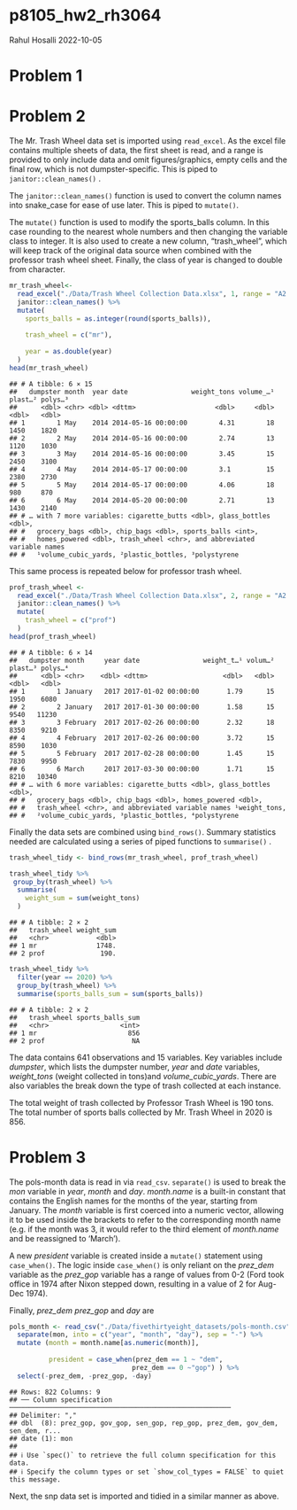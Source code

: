 p8105_hw2_rh3064
================
Rahul Hosalli
2022-10-05

# Problem 1

# Problem 2

The Mr. Trash Wheel data set is imported using `read_excel`. As the
excel file contains multiple sheets of data, the first sheet is read,
and a range is provided to only include data and omit figures/graphics,
empty cells and the final row, which is not dumpster-specific. This is
piped to `janitor::clean_names()` .

The `janitor::clean_names()` function is used to convert the column
names into snake_case for ease of use later. This is piped to
`mutate()`.

The `mutate()` function is used to modify the sports_balls column. In
this case rounding to the nearest whole numbers and then changing the
variable class to integer. It is also used to create a new column,
“trash_wheel”, which will keep track of the original data source when
combined with the professor trash wheel sheet. Finally, the class of
year is changed to double from character.

``` r
mr_trash_wheel<-
  read_excel("./Data/Trash Wheel Collection Data.xlsx", 1, range = "A2:N549") %>%
  janitor::clean_names() %>%
  mutate(
    sports_balls = as.integer(round(sports_balls)),
    
    trash_wheel = c("mr"),
    
    year = as.double(year)
  )
head(mr_trash_wheel)
```

    ## # A tibble: 6 × 15
    ##   dumpster month  year date                weight_tons volume_…¹ plast…² polys…³
    ##      <dbl> <chr> <dbl> <dttm>                    <dbl>     <dbl>   <dbl>   <dbl>
    ## 1        1 May    2014 2014-05-16 00:00:00        4.31        18    1450    1820
    ## 2        2 May    2014 2014-05-16 00:00:00        2.74        13    1120    1030
    ## 3        3 May    2014 2014-05-16 00:00:00        3.45        15    2450    3100
    ## 4        4 May    2014 2014-05-17 00:00:00        3.1         15    2380    2730
    ## 5        5 May    2014 2014-05-17 00:00:00        4.06        18     980     870
    ## 6        6 May    2014 2014-05-20 00:00:00        2.71        13    1430    2140
    ## # … with 7 more variables: cigarette_butts <dbl>, glass_bottles <dbl>,
    ## #   grocery_bags <dbl>, chip_bags <dbl>, sports_balls <int>,
    ## #   homes_powered <dbl>, trash_wheel <chr>, and abbreviated variable names
    ## #   ¹​volume_cubic_yards, ²​plastic_bottles, ³​polystyrene

This same process is repeated below for professor trash wheel.

``` r
prof_trash_wheel <-
  read_excel("./Data/Trash Wheel Collection Data.xlsx", 2, range = "A2:M96") %>%
  janitor::clean_names() %>%
  mutate(
    trash_wheel = c("prof")
  )
head(prof_trash_wheel)
```

    ## # A tibble: 6 × 14
    ##   dumpster month     year date                weight_t…¹ volum…² plast…³ polys…⁴
    ##      <dbl> <chr>    <dbl> <dttm>                   <dbl>   <dbl>   <dbl>   <dbl>
    ## 1        1 January   2017 2017-01-02 00:00:00       1.79      15    1950    6080
    ## 2        2 January   2017 2017-01-30 00:00:00       1.58      15    9540   11230
    ## 3        3 February  2017 2017-02-26 00:00:00       2.32      18    8350    9210
    ## 4        4 February  2017 2017-02-26 00:00:00       3.72      15    8590    1030
    ## 5        5 February  2017 2017-02-28 00:00:00       1.45      15    7830    9950
    ## 6        6 March     2017 2017-03-30 00:00:00       1.71      15    8210   10340
    ## # … with 6 more variables: cigarette_butts <dbl>, glass_bottles <dbl>,
    ## #   grocery_bags <dbl>, chip_bags <dbl>, homes_powered <dbl>,
    ## #   trash_wheel <chr>, and abbreviated variable names ¹​weight_tons,
    ## #   ²​volume_cubic_yards, ³​plastic_bottles, ⁴​polystyrene

Finally the data sets are combined using `bind_rows()`. Summary
statistics needed are calculated using a series of piped functions to
`summarise()` .

``` r
trash_wheel_tidy <- bind_rows(mr_trash_wheel, prof_trash_wheel)

trash_wheel_tidy %>% 
 group_by(trash_wheel) %>%
  summarise(
    weight_sum = sum(weight_tons)
  )
```

    ## # A tibble: 2 × 2
    ##   trash_wheel weight_sum
    ##   <chr>            <dbl>
    ## 1 mr               1748.
    ## 2 prof              190.

``` r
trash_wheel_tidy %>%
  filter(year == 2020) %>%
  group_by(trash_wheel) %>%
  summarise(sports_balls_sum = sum(sports_balls))
```

    ## # A tibble: 2 × 2
    ##   trash_wheel sports_balls_sum
    ##   <chr>                  <int>
    ## 1 mr                       856
    ## 2 prof                      NA

The data contains 641 observations and 15 variables. Key variables
include *dumpster*, which lists the dumpster number, *year* and *date*
variables, *weight_tons* (weight collected in tons)and
*volume_cubic_yards*. There are also variables the break down the type
of trash collected at each instance.

The total weight of trash collected by Professor Trash Wheel is 190
tons. The total number of sports balls collected by Mr. Trash Wheel in
2020 is 856.

# Problem 3

The pols-month data is read in via `read_csv`. `separate()` is used to
break the *mon* variable in *year*, *month* and *day*. *month.name* is a
built-in constant that contains the English names for the months of the
year, starting from January. The *month* variable is first coerced into
a numeric vector, allowing it to be used inside the brackets to refer to
the corresponding month name (e.g. if the month was 3, it would refer to
the third element of *month.name* and be reassigned to ‘March’).

A new *president* variable is created inside a `mutate()` statement
using `case_when()`. The logic inside `case_when()` is only reliant on
the *prez_dem* variable as the *prez_gop* variable has a range of values
from 0-2 (Ford took office in 1974 after Nixon stepped down, resulting
in a value of 2 for Aug-Dec 1974).

Finally, *prez_dem* *prez_gop* and *day* are

``` r
pols_month <- read_csv("./Data/fivethirtyeight_datasets/pols-month.csv") %>%
  separate(mon, into = c("year", "month", "day"), sep = "-") %>%
  mutate (month = month.name[as.numeric(month)],
          
          president = case_when(prez_dem == 1 ~ "dem",
                               prez_dem == 0 ~"gop") ) %>%
  select(-prez_dem, -prez_gop, -day)
```

    ## Rows: 822 Columns: 9
    ## ── Column specification ────────────────────────────────────────────────────────
    ## Delimiter: ","
    ## dbl  (8): prez_gop, gov_gop, sen_gop, rep_gop, prez_dem, gov_dem, sen_dem, r...
    ## date (1): mon
    ## 
    ## ℹ Use `spec()` to retrieve the full column specification for this data.
    ## ℹ Specify the column types or set `show_col_types = FALSE` to quiet this message.

Next, the snp data set is imported and tidied in a similar manner as
above.
